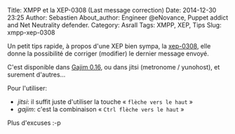 Title: XMPP et la XEP-0308 (Last message correction)
Date: 2014-12-30 23:25
Author: Sebastien
About_author: Engineer @eNovance, Puppet addict and Net Neutrality defender.
Category: Asrall
Tags: XMPP, XEP, Tips
Slug: xmpp-xep-0308

Un petit tips rapide, à propos d'une XEP bien sympa, la [xep-0308](https://xmpp.org/extensions/xep-0308.html), elle donne la possibilité de corriger (modifier) le dernier message envoyé.

C'est disponible dans [Gajim 0.16](http://hg.gajim.org/gajim/file/gajim-0.16/ChangeLog), ou dans jitsi (metronome / yunohost), et surement d'autres…

Pour l'utiliser:

* *jitsi*: il suffit juste d'utiliser la touche « `flèche vers le haut` »
* *gajim*: c'est la combinaison « `Ctrl flèche vers le haut` »

Plus d'excuses :-p
